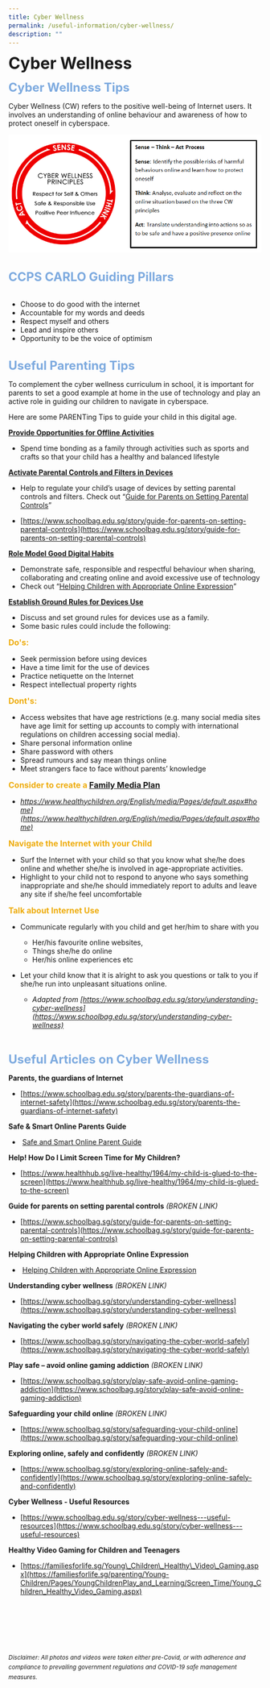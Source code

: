 ```yaml
---
title: Cyber Wellness
permalink: /useful-information/cyber-wellness/
description: ""
---
```

<b><font size="6">Cyber Wellness</font></b>

<b><font size=5 color="#7daadf">Cyber Wellness Tips</font></b>

Cyber Wellness (CW) refers to the positive well-being of Internet users. It involves an understanding of online behaviour and awareness of how to protect oneself in cyberspace.

<center>
	
![](/images/Useful%20Information/Cyber%20Wellness%201.png)

</center>

<br>
<b><font size=5 color="#7daadf">CCPS CARLO Guiding Pillars</font></b>
<br><br>

*   Choose to do good with the internet
*   Accountable for my words and deeds
*   Respect myself and others
*   Lead and inspire others
*   Opportunity to be the voice of optimism

<br>
<b><font size=5 color="#7daadf">Useful Parenting Tips</font></b>

To complement the cyber wellness curriculum in school, it is important for parents to set a good example at home in the use of technology and play an active role in guiding our children to navigate in cyberspace.  
  
Here are some PARENTing Tips to guide your child in this digital age.  
  
<b><u>Provide Opportunities for Offline Activities</u></b>

*   Spend time bonding as a family through activities such as sports and crafts so that your child has a healthy and balanced lifestyle

<b><u>Activate Parental Controls and Filters in Devices</u></b>

*   Help to regulate your child’s usage of devices by setting parental controls and filters. Check out “[Guide for Parents on Setting Parental Controls](https://www.schoolbag.edu.sg/story/guide-for-parents-on-setting-parental-controls)”

*   [https://www.schoolbag.edu.sg/story/guide-for-parents-on-setting-parental-controls](https://www.schoolbag.edu.sg/story/guide-for-parents-on-setting-parental-controls)
  
<b><u>Role Model Good Digital Habits</u></b>

*   Demonstrate safe, responsible and respectful behaviour when sharing, collaborating and creating online and avoid excessive use of technology
*   Check out “[Helping Children with Appropriate Online Expression](/files/Useful%20Information%20-%20Helping%20Children%20with%20Appropriate%20Online%20Expression.pdf)”

<b><u>Establish Ground Rules for Devices Use</u></b>

 *   Discuss and set ground rules for devices use as a family.
 *   Some basic rules could include the following:

<b><font size=3 color="#eeac0d">Do's:</font></b>
* Seek permission before using devices
* Have a time limit for the use of devices
* Practice netiquette on the Internet
* Respect intellectual property rights

<b><font size=3 color="#eeac0d">Dont's:</font></b>
* Access websites that have age restrictions (e.g. many social media sites have age limit for setting up accounts to comply with international regulations on children accessing social media).
* Share personal information online
* Share password with others
* Spread rumours and say mean things online
* Meet strangers face to face without parents’ knowledge

<b><font size=3 color="#eeac0d">Consider to create a [Family Media Plan](https://www.healthychildren.org/English/media/Pages/default.aspx#home)</font></b>
* <em>https://www.healthychildren.org/English/media/Pages/default.aspx#home](https://www.healthychildren.org/English/media/Pages/default.aspx#home)</em>

<b><font size=3 color="#eeac0d">Navigate the Internet with your Child</font></b>

*   Surf the Internet with your child so that you know what she/he does online and whether she/he is involved in age-appropriate activities.
*   Highlight to your child not to respond to anyone who says something inappropriate and she/he should immediately report to adults and leave any site if she/he feel uncomfortable

<b><font size=3 color="#eeac0d">Talk about Internet Use</font></b>

*   Communicate regularly with you child and get her/him to share with you

     *   Her/his favourite online websites,
     *   Things she/he do online
     *   Her/his online experiences etc
 
*   Let your child know that it is alright to ask you questions or talk to you if she/he run into unpleasant situations online. 
    *   _Adapted from [https://www.schoolbag.edu.sg/story/understanding-cyber-wellness](https://www.schoolbag.edu.sg/story/understanding-cyber-wellness)_

 <br>

<b><font size=5 color="#7daadf">Useful Articles on Cyber Wellness</font></b>
	
<b>Parents, the guardians of Internet</b>

*   [https://www.schoolbag.edu.sg/story/parents-the-guardians-of-internet-safety](https://www.schoolbag.edu.sg/story/parents-the-guardians-of-internet-safety)

  
<b>Safe & Smart Online Parents Guide</b>

*    [Safe and Smart Online Parent Guide](/files/Useful%20Information%20-%20Safe%20and%20Smart%20Online%20Parent%20Guide.pdf)

  
<b>Help! How Do I Limit Screen Time for My Children?</b>

*   [https://www.healthhub.sg/live-healthy/1964/my-child-is-glued-to-the-screen](https://www.healthhub.sg/live-healthy/1964/my-child-is-glued-to-the-screen)

  
<b>Guide for parents on setting parental controls</b> *(BROKEN LINK)*

*   [https://www.schoolbag.sg/story/guide-for-parents-on-setting-parental-controls](https://www.schoolbag.sg/story/guide-for-parents-on-setting-parental-controls)

  
<b>Helping Children with Appropriate Online Expression</b>

*    [Helping Children with Appropriate Online Expression](/files/Useful%20Information%20-%20Helping%20Children%20with%20Appropriate%20Online%20Expression.pdf)

  
<b>Understanding cyber wellness</b> *(BROKEN LINK)*

*   [https://www.schoolbag.sg/story/understanding-cyber-wellness](https://www.schoolbag.sg/story/understanding-cyber-wellness)

  
<b>Navigating the cyber world safely</b> *(BROKEN LINK)*
 
*   [https://www.schoolbag.sg/story/navigating-the-cyber-world-safely](https://www.schoolbag.sg/story/navigating-the-cyber-world-safely)

  
<b>Play safe – avoid online gaming addiction</b> *(BROKEN LINK)*

*   [https://www.schoolbag.sg/story/play-safe-avoid-online-gaming-addiction](https://www.schoolbag.sg/story/play-safe-avoid-online-gaming-addiction)

  
<b>Safeguarding your child online</b> *(BROKEN LINK)*

*   [https://www.schoolbag.sg/story/safeguarding-your-child-online](https://www.schoolbag.sg/story/safeguarding-your-child-online)

  
<b>Exploring online, safely and confidently</b> *(BROKEN LINK)*

*   [https://www.schoolbag.sg/story/exploring-online-safely-and-confidently](https://www.schoolbag.sg/story/exploring-online-safely-and-confidently)

  
<b>Cyber Wellness - Useful Resources</b>

*   [https://www.schoolbag.edu.sg/story/cyber-wellness---useful-resources](https://www.schoolbag.edu.sg/story/cyber-wellness---useful-resources)

  
<b>Healthy Video Gaming for Children and Teenagers</b>

*   [https://familiesforlife.sg/Young\_Children\_Healthy\_Video\_Gaming.aspx](https://familiesforlife.sg/parenting/Young-Children/Pages/YoungChildrenPlay_and_Learning/Screen_Time/Young_Children_Healthy_Video_Gaming.aspx)



<br><br><br><br><br><br>
<sup>_Disclaimer: All photos and videos were taken either pre-Covid, or with adherence and compliance to prevailing government regulations and COVID-19 safe management measures._</sup>